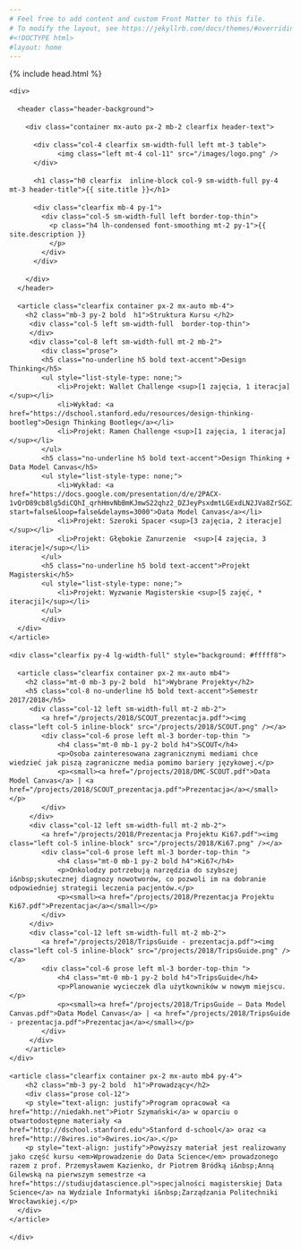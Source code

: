 ```yaml
---
# Feel free to add content and custom Front Matter to this file.
# To modify the layout, see https://jekyllrb.com/docs/themes/#overriding-theme-defaults
#<!DOCTYPE html>
#layout: home
---
```

<html>

  {% include head.html %}

  <body>

    <div>

      <header class="header-background">
      
        <div class="container mx-auto px-2 mb-2 clearfix header-text">
          
          <div class="col-4 clearfix sm-width-full left mt-3 table">
                <img class="left mt-4 col-11" src="/images/logo.png" />
          </div>

          <h1 class="h0 clearfix  inline-block col-9 sm-width-full py-4 mt-3 header-title">{{ site.title }}</h1>

          <div class="clearfix mb-4 py-1">
            <div class="col-5 sm-width-full left border-top-thin">
              <p class="h4 lh-condensed font-smoothing mt-2 py-1">{{ site.description }}
              </p>
            </div>
          </div>

        </div>
      </header>

      <article class="clearfix container px-2 mx-auto mb-4">
      	<h2 class="mb-3 py-2 bold  h1">Struktura Kursu </h2>
		 <div class="col-5 left sm-width-full  border-top-thin">
		 </div>
		 <div class="col-8 left sm-width-full mt-2 mb-2">
		 	<div class="prose">
		    <h5 class="no-underline h5 bold text-accent">Design Thinking</h5>
	    	<ul style="list-style-type: none;">
	    		<li>Projekt: Wallet Challenge <sup>[1 zajęcia, 1 iteracja]</sup></li>
	    		<li>Wykład: <a href="https://dschool.stanford.edu/resources/design-thinking-bootleg">Design Thinking Bootleg</a></li>
	    		<li>Projekt: Ramen Challenge <sup>[1 zajęcia, 1 iteracja]</sup></li>
	    	</ul>
		    <h5 class="no-underline h5 bold text-accent">Design Thinking + Data Model Canvas</h5>
		    <ul style="list-style-type: none;">
		    	<li>Wykład: <a href="https://docs.google.com/presentation/d/e/2PACX-1vQrD89cb8lg5diCQhI_qrhHmvNbBmKJmwS22qhz2_DZJeyPsxdmtLGExdLN2JVa8ZrSGZId4sWFA_LD/pub?start=false&loop=false&delayms=3000">Data Model Canvas</a></li>
	    		<li>Projekt: Szeroki Spacer <sup>[3 zajęcia, 2 iteracje]</sup></li>
	    		<li>Projekt: Głębokie Zanurzenie  <sup>[4 zajęcia, 3 iteracje]</sup></li>
	    	</ul>
		    <h5 class="no-underline h5 bold text-accent">Projekt Magisterski</h5>		    	
	    	<ul style="list-style-type: none;">
	    		<li>Projekt: Wyzwanie Magisterskie <sup>[5 zajęć, * iteracji]</sup></li>
	    	</ul>
		    </div>
	  </div>
	</article>

	<div class="clearfix py-4 lg-width-full" style="background: #fffff8">

      <article class="clearfix container px-2 mx-auto mb4">
      	<h2 class="mt-0 mb-3 py-2 bold  h1">Wybrane Projekty</h2>
		<h5 class="col-8 no-underline h5 bold text-accent">Semestr 2017/2018</h5>
      	 <div class="col-12 left sm-width-full mt-2 mb-2">
      	 	<a href="/projects/2018/SCOUT_prezentacja.pdf"><img class="left col-5 inline-block" src="/projects/2018/SCOUT.png" /></a>
      	 	<div class="col-6 prose left ml-3 border-top-thin ">
	      	 	<h4 class="mt-0 mb-1 py-2 bold h4">SCOUT</h4>
	      	 	<p>Osoba zainteresowana zagranicznymi mediami chce wiedzieć jak piszą zagraniczne media pomimo bariery językowej.</p>
	      	 	<p><small><a href="/projects/2018/DMC-SCOUT.pdf">Data Model Canvas</a> | <a href="/projects/2018/SCOUT_prezentacja.pdf">Prezentacja</a></small></p>
      	 	</div>
      	 </div>
      	 <div class="col-12 left sm-width-full mt-2 mb-2">
      	 	<a href="/projects/2018/Prezentacja Projektu Ki67.pdf"><img class="left col-5 inline-block" src="/projects/2018/Ki67.png" /></a>
      	 	<div class="col-6 prose left ml-3 border-top-thin ">
	      	 	<h4 class="mt-0 mb-1 py-2 bold h4">Ki67</h4>
	      	 	<p>Onkolodzy potrzebują narzędzia do szybszej i&nbsp;skutecznej diagnozy nowotworów, co pozwoli im na dobranie odpowiedniej strategii leczenia pacjentów.</p>
	      	 	<p><small><a href="/projects/2018/Prezentacja Projektu Ki67.pdf">Prezentacja</a></small></p>
      	 	</div>
      	 </div>
      	 <div class="col-12 left sm-width-full mt-2 mb-2">
      	 	<a href="/projects/2018/TripsGuide - prezentacja.pdf"><img class="left col-5 inline-block" src="/projects/2018/TripsGuide.png" /></a>
      	 	<div class="col-6 prose left ml-3 border-top-thin ">
	      	 	<h4 class="mt-0 mb-1 py-2 bold h4">TripsGuide</h4>
	      	 	<p>Planowanie wycieczek dla użytkowników w nowym miejscu.</p>
	      	 	<p><small><a href="/projects/2018/TripsGuide – Data Model Canvas.pdf">Data Model Canvas</a> | <a href="/projects/2018/TripsGuide - prezentacja.pdf">Prezentacja</a></small></p>
      	 	</div>
      	 </div>
		</article>
	</div>

    <article class="clearfix container px-2 mx-auto mb4 py-4">
      	<h2 class="mb-3 py-2 bold  h1">Prowadzący</h2>
		<div class="prose col-12">
		<p style="text-align: justify">Program opracował <a href="http://niedakh.net">Piotr Szymański</a> w oparciu o otwartodostępne materiały <a href="http://dschool.stanford.edu">Stanford d-school</a> oraz <a href="http://8wires.io">8wires.io</a>.</p>
		<p style="text-align: justify">Powyższy materiał jest realizowany jako część kursu <em>Wprowadzenie do Data Science</em> prowadzonego razem z prof. Przemysławem Kazienko, dr Piotrem Bródką i&nbsp;Anną Gilewską na pierwszym semestrze <a href="https://studiujdatascience.pl">specjalności magisterskiej Data Science</a> na Wydziale Informatyki i&nbsp;Zarządzania Politechniki Wrocławskiej.</p>
	  </div>
	</article>

    </div>

    

  </body>

</html>
